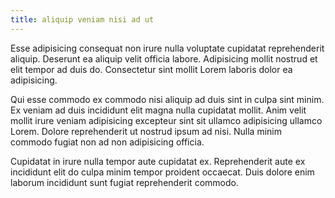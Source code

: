 ```yaml
---
title: aliquip veniam nisi ad ut
---
```


Esse adipisicing consequat non irure nulla voluptate cupidatat reprehenderit aliquip. Deserunt ea aliquip velit officia labore. Adipisicing mollit nostrud et elit tempor ad duis do. Consectetur sint mollit Lorem laboris dolor ea adipisicing.

Qui esse commodo ex commodo nisi aliquip ad duis sint in culpa sint minim. Ex veniam ad duis incididunt elit magna nulla cupidatat mollit. Anim velit mollit irure veniam adipisicing excepteur sint sit ullamco adipisicing ullamco Lorem. Dolore reprehenderit ut nostrud ipsum ad nisi. Nulla minim commodo fugiat non ad non adipisicing officia.

Cupidatat in irure nulla tempor aute cupidatat ex. Reprehenderit aute ex incididunt elit do culpa minim tempor proident occaecat. Duis dolore enim laborum incididunt sunt fugiat reprehenderit commodo.